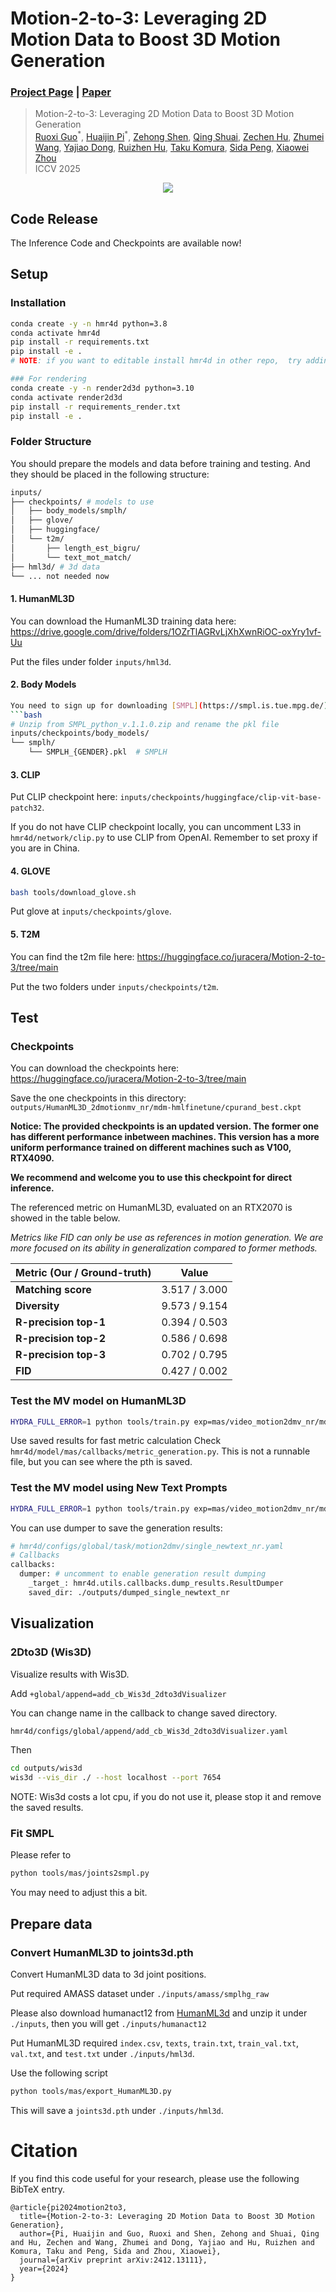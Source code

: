 # Motion-2-to-3: Leveraging 2D Motion Data to Boost 3D Motion Generation
### [Project Page](https://zju3dv.github.io/Motion-2-to-3) | [Paper](https://arxiv.org/abs/2412.13111)

> Motion-2-to-3: Leveraging 2D Motion Data to Boost 3D Motion Generation  
> [Ruoxi Guo](https://www.researchgate.net/profile/Ruoxi-Guo-2)<sup>\*</sup>,
[Huaijin Pi](https://phj128.github.io/)<sup>\*</sup>,
[Zehong Shen](https://zehongs.github.io/),
[Qing Shuai](https://chingswy.github.io/),
[Zechen Hu](https://zju3dv.github.io/gvhmr),
[Zhumei Wang](https://zju3dv.github.io/gvhmr),
[Yajiao Dong](https://zju3dv.github.io/gvhmr),
[Ruizhen Hu](https://csse.szu.edu.cn/staff/ruizhenhu/),
[Taku Komura](https://i.cs.hku.hk/~taku),
[Sida Peng](https://pengsida.net/),
[Xiaowei Zhou](https://xzhou.me/)  
> ICCV 2025

<p align="center">
    <img src=docs/image/teaser_v3_c.png />
</p>

## Code Release
The Inference Code and Checkpoints are available now!

## Setup

### Installation

```bash
conda create -y -n hmr4d python=3.8
conda activate hmr4d
pip install -r requirements.txt
pip install -e .
# NOTE: if you want to editable install hmr4d in other repo,  try adding "python.analysis.extraPaths": ["path/to/your/package"] to your settings.json

### For rendering
conda create -y -n render2d3d python=3.10
conda activate render2d3d
pip install -r requirements_render.txt
pip install -e .
```

### Folder Structure

You should prepare the models and data before training and testing. And they should be placed in the following structure:
```bash
inputs/
├── checkpoints/ # models to use
│   ├── body_models/smplh/
│   ├── glove/
│   ├── huggingface/
│   └── t2m/
│       ├── length_est_bigru/
│       └── text_mot_match/
├── hml3d/ # 3d data
└── ... not needed now
```

#### 1. HumanML3D
You can download the HumanML3D training data here:
https://drive.google.com/drive/folders/1OZrTlAGRvLjXhXwnRiOC-oxYry1vf-Uu

Put the files under folder `inputs/hml3d`.
#### 2. Body Models
```bash
You need to sign up for downloading [SMPL](https://smpl.is.tue.mpg.de/). And the checkpoints should be placed in the following structure:
```bash
# Unzip from SMPL_python_v.1.1.0.zip and rename the pkl file
inputs/checkpoints/body_models/
└── smplh/
    └── SMPLH_{GENDER}.pkl  # SMPLH 
```
#### 3. CLIP
Put CLIP checkpoint here: `inputs/checkpoints/huggingface/clip-vit-base-patch32`.

If you do not have CLIP checkpoint locally, you can uncomment L33 in `hmr4d/network/clip.py` to use CLIP from OpenAI. Remember to set proxy if you are in China.

#### 4. GLOVE
```bash
bash tools/download_glove.sh
```
Put glove at `inputs/checkpoints/glove`.

#### 5. T2M
You can find the t2m file here:
https://huggingface.co/juracera/Motion-2-to-3/tree/main

Put the two folders under `inputs/checkpoints/t2m`.
## Test
### Checkpoints
You can download the checkpoints here:
https://huggingface.co/juracera/Motion-2-to-3/tree/main

Save the one checkpoints in this directory:
`outputs/HumanML3D_2dmotionmv_nr/mdm-hmlfinetune/cpurand_best.ckpt`

**Notice: The provided checkpoints is an updated version. The former one has different performance inbetween machines. This version has a more uniform performance trained on different machines such as V100, RTX4090.**

**We recommend and welcome you to use this checkpoint for direct inference.**

The referenced metric on HumanML3D, evaluated on an RTX2070 is showed in the table below.

*Metrics like FID can only be use as references in motion generation. We are more focused on its ability in generalization compared to former methods.*

| Metric (Our / Ground-truth) | Value         |
| --------------------------- | ------------- |
| **Matching score**          | 3.517 / 3.000 |
| **Diversity**               | 9.573 / 9.154 |
| **R-precision top-1**       | 0.394 / 0.503 |
| **R-precision top-2**       | 0.586 / 0.698 |
| **R-precision top-3**       | 0.702 / 0.795 |
| **FID**                     | 0.427 / 0.002 |


### Test the MV model on HumanML3D
```bash
HYDRA_FULL_ERROR=1 python tools/train.py exp=mas/video_motion2dmv_nr/mdm_test global/task=motion2dmv/single_test2dmv_nr 
```
Use saved results for fast metric calculation
Check `hmr4d/model/mas/callbacks/metric_generation.py`. 
This is not a runnable file, but you can see where the pth is saved.

### Test the MV model using New Text Prompts
```bash
HYDRA_FULL_ERROR=1 python tools/train.py exp=mas/video_motion2dmv_nr/mdm_test global/task=motion2dmv/single_newtext_nr 
```
You can use dumper to save the generation results:
```bash
# hmr4d/configs/global/task/motion2dmv/single_newtext_nr.yaml
# Callbacks
callbacks:
  dumper: # uncomment to enable generation result dumping
    _target_: hmr4d.utils.callbacks.dump_results.ResultDumper
    saved_dir: ./outputs/dumped_single_newtext_nr
```
## Visualization

### 2Dto3D (Wis3D)

Visualize results with Wis3D.

Add `+global/append=add_cb_Wis3d_2dto3dVisualizer`

You can change name in the callback to change saved directory.
```bash
hmr4d/configs/global/append/add_cb_Wis3d_2dto3dVisualizer.yaml
```
Then
```bash
cd outputs/wis3d
wis3d --vis_dir ./ --host localhost --port 7654
```

NOTE: Wis3d costs a lot cpu, if you do not use it, please stop it and remove the saved results.

### Fit SMPL
Please refer to 
```bash
python tools/mas/joints2smpl.py
```
You may need to adjust this a bit.
## Prepare data
### Convert HumanML3D to joints3d.pth

Convert HumanML3D data to 3d joint positions. 

Put required AMASS dataset under `./inputs/amass/smplhg_raw`

Please also download humanact12 from [HumanML3d](https://github.com/EricGuo5513/HumanML3D/tree/main/pose_data) and unzip it under `./inputs`, then you will get `./inputs/humanact12`

Put HumanML3D required `index.csv`, `texts`, `train.txt`, `train_val.txt`, `val.txt`, and `test.txt` under `./inputs/hml3d`.

Use the following script
```bash
python tools/mas/export_HumanML3D.py
```

This will save a `joints3d.pth` under `./inputs/hml3d`.

# Citation

If you find this code useful for your research, please use the following BibTeX entry.

```
@article{pi2024motion2to3,
  title={Motion-2-to-3: Leveraging 2D Motion Data to Boost 3D Motion Generation},
  author={Pi, Huaijin and Guo, Ruoxi and Shen, Zehong and Shuai, Qing and Hu, Zechen and Wang, Zhumei and Dong, Yajiao and Hu, Ruizhen and Komura, Taku and Peng, Sida and Zhou, Xiaowei},
  journal={arXiv preprint arXiv:2412.13111},
  year={2024}
}
```